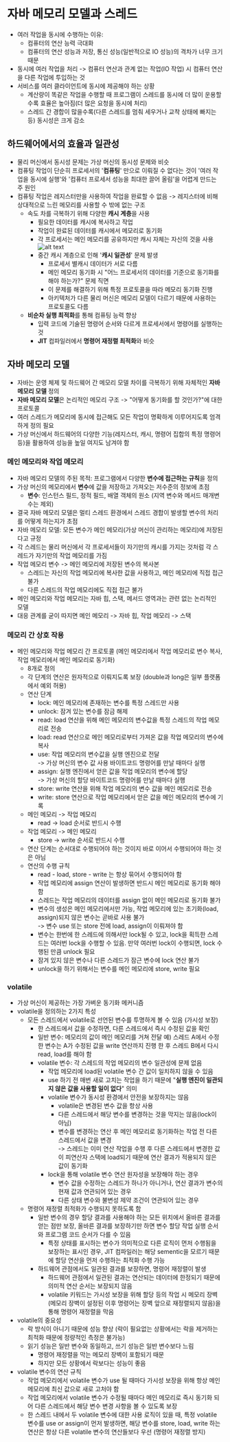 # 자바 메모리 모델과 스레드

- 여러 작업을 동시에 수행하는 이유:
  - 컴퓨터의 연산 능력 극대화
  - 컴퓨터의 연산 성능과 저장, 통신 성능(일반적으로 IO 성능)의 격차가 너무 크기 때문
- 동시에 여러 작업을 처리 -> 컴퓨터 연산과 관계 없는 작업(IO 작업) 시 컴퓨터 연산을 다른 작업에 투입하는 것
- 서비스를 여러 클라이언트에 동시에 제공해야 하는 상황
  - 계산량이 똑같은 작업을 수행할 때 프로그램이 스레드를 동시에 더 많이 운용할 수록 효율은 높아짐(더 많은 요청을 동시에 처리)
  - 스레드 간 경합이 많을수록(다른 스레드를 멈춰 세우거나 교착 상태에 빠지는 등) 동시성은 크게 감소

## 하드웨어에서의 효율과 일관성

- 물리 머신에서 동시성 문제는 가상 머신의 동시성 문제와 비슷
- 컴퓨팅 작업이 단순히 프로세서의 '**컴퓨팅**' 만으로 이뤄질 수 없다는 것이 '여러 작업을 동시에 실행'와 '컴퓨터 프로세서 성능을 최대한 끌어 올림'을 어렵게 만드는 주 원인
- 컴퓨팅 작업은 레지스터만을 사용하여 작업을 완료할 수 없음 -> 레지스터에 비해 상대적으로 느린 메모리를 사용할 수 밖에 없는 구조
  - 속도 차를 극복하기 위해 다양한 **캐시 계층**을 사용
    - 필요한 데이터를 캐시에 복사하고 작업
    - 작업이 완료된 데이터를 캐시에서 메모리로 동기화
    - 각 프로세서는 메인 메모리를 공유하지만 캐시 자체는 자신의 것을 사용  
      ![alt text](https://media.springernature.com/lw685/springer-static/image/prt%3A978-0-387-09766-4%2F19/MediaObjects/978-0-387-09766-4_19_Part_Fig1-142_HTML.gif)
    - 중간 캐시 계층으로 인해 '**캐시 일관성**' 문제 발생
      - 프로세서 별캐시 데이터가 서로 다름
      - 메인 메모리 동기화 시 "어느 프로세서의 데이터를 기준으로 동기화를 해야 하는가?" 문제 직면
      - 이 문제를 해결하기 위해 특정 프로토콜을 따라 메모리 동기화 진행
      - 아키텍처가 다른 물리 머신은 메모리 모델이 다르기 때문에 사용하는 프로토콜도 다름
  - **비순차 실행 최적화**를 통해 컴퓨팅 능력 향상
    - 입력 코드에 기술된 명령어 순서와 다르게 프로세서에서 명령어를 실행하는 것
    - **JIT** 컴파일러에서 **명령어 재정렬 최적화**와 비슷

## 자바 메모리 모델

- 자바는 운영 체제 및 하드웨어 간 메모리 모델 차이를 극복하기 위해 자체적인 **자바 메모리 모델** 정의
- **자바 메모리 모델**은 논리적인 메모리 구조 -> "어떻게 동기화를 할 것인가?"에 대한 프로토콜
- 여러 스레드가 메모리에 동시에 접근해도 모든 작업이 명확하게 이루어지도록 엄격하게 정의 필요
- 가상 머신에서 하드웨어의 다양한 기능(레지스터, 캐시, 명령어 집합의 특정 명령어 등)을 활용하여 성능을 높일 여지도 남겨야 함

### 메인 메모리와 작업 메모리

- 자바 메모리 모델의 주된 목적: 프로그램에서 다양한 **변수에 접근하는 규칙**을 정의
- 가상 머신의 메모리에서 **변수**에 값을 저장하고 가져오는 저수준의 정보에 초점
  - **변수**: 인스턴스 필드, 정적 필드, 배열 객체의 원소 (지역 변수와 메서드 매개변수는 제외)
- 결국 자바 메모리 모델은 멀티 스레드 환경에서 스레드 경합이 발생할 변수의 처리를 어떻게 하는지가 초점
- 자바 메모리 모델: 모든 변수가 메인 메모리(가상 머신이 관리하는 메모리)에 저장된다고 규정
- 각 스레드는 물리 머신에서 각 프로세서들이 자기만의 캐시를 가지는 것처럼 각 스레드가 자기만의 작업 메모리를 가짐
- 작업 메모리 변수 -> 메인 메모리에 저장된 변수의 복사본
  - 스레드는 자신의 작업 메모리에 복사한 값을 사용하고, 메인 메모리에 직접 접근 불가
  - 다른 스레드의 작업 메모리에도 직접 접근 불가
- 메인 메모리와 작업 메모리는 자바 힙, 스택, 메서드 영역과는 관련 없는 논리적인 모델
- 대응 관계를 굳이 따지면 메인 메모리 -> 자바 힙, 작업 메모리 -> 스택

### 메모리 간 상호 작용

- 메인 메모리와 작업 메모리 간 프로토콜 (메인 메모리에서 작업 메모리로 변수 복사, 작업 메모리에서 메인 메모리로 동기화)
  - 8개로 정의
  - 각 단계의 연산은 원자적으로 이뤄지도록 보장 (double과 long은 일부 플랫폼에서 예외 허용)
  - 연산 단계
    - lock: 메인 메모리에 존재하는 변수를 특정 스레드만 사용
    - unlock: 잠겨 있는 변수를 잠금 해제
    - read: load 연산을 위해 메인 메모리의 변수값을 특정 스레드의 작업 메모리로 전송
    - load: read 연산으로 메인 메모리로부터 가져온 값을 작업 메모리의 변수에 복사
    - use: 작업 메모리의 변수값을 실행 엔진으로 전달  
      -> 가상 머신의 변수 값 사용 바이트코드 명령어를 만날 때마다 실행
    - assign: 실행 엔진에서 얻은 값을 작업 메모리의 변수에 할당  
      -> 가상 머신의 할당 바이트코드 명령어를 만날 때마다 실행
    - store: write 연산을 위해 작업 메모리의 변수 값을 메인 메모리로 전송
    - write: store 연산으로 작업 메모리에서 얻은 값을 메인 메모리의 변수에 기록
  - 메인 메모리 -> 작업 메모리
    - read -> load 순서로 반드시 수행
  - 작업 메모리 -> 메인 메모리
    - store -> write 순서로 반드시 수행
  - 연산 단계는 순서대로 수행되어야 하는 것이지 바로 이어서 수행되어야 하는 것은 아님
  - 연산의 수행 규칙
    - read - load, store - write 는 항상 묶어서 수행되어야 함
    - 작업 메모리에 assign 연산이 발생하면 반드시 메인 메모리로 동기화 해야 함
    - 스레드는 작업 메모리의 데이터를 assign 없이 메인 메모리로 동기화 불가
    - 변수의 생성은 메인 메모리에서만 가능, 작업 메모리에 있는 초기화(load, assign)되지 않은 변수는 곧바로 사용 불가  
      -> 변수 use 또는 store 전에 load, assign이 이뤄져야 함
    - 변수는 한번에 한 스레드에 의해서만 lock될 수 있고, lock을 획득한 스레드는 여러번 lock을 수행할 수 있음. 만약 여러번 lock이 수행되면, lock 수행된 만큼 unlock 필요
    - 잠겨 있지 않은 변수나 다른 스레드가 잠근 변수에 lock 연산 불가
    - unlock을 하기 위해서는 변수를 메인 메모리에 store, write 필요

### volatile

- 가상 머신이 제공하는 가장 가벼운 동기화 메커니즘
- volatile을 정의하는 2가지 특성
  - 모든 스레드에서 volatile로 선언된 변수를 투명하게 볼 수 있음 (가시성 보장)
    - 한 스레드에서 값을 수정하면, 다른 스레드에서 즉시 수정된 값을 확인
    - 일반 변수: 메모리의 값이 메인 메모리를 거쳐 전달
      예) 스레드 A에서 수정한 변수는 A가 수정된 값을 write 연산까지 진행 한 후 스레드 B에서 다시 read, load를 해야 함
    - volatile 변수: 각 스레드의 작업 메모리의 변수 일관성에 문제 없음
      - 작업 메모리에 load된 volatile 변수 간 값이 일치하지 않을 수 있음
      - use 하기 전 매번 새로 고치는 작업을 하기 때문에 "**실행 엔진이 일관되지 않은 값을 사용할 일이 없다**" 의미
      - volatile 변수가 동시성 환경에서 안전을 보장하지는 않음
        - volatile은 변경된 변수 값을 항상 사용
        - 다른 스레드에서 해당 변수를 변경하는 것을 막지는 않음(lock이 아님)
        - 변수를 변경하는 연산 후 메인 메모리로 동기화하는 작업 전 다른 스레드에서 값을 변경  
          -> 스레드는 이미 연산 작업을 수행 후 다른 스레드에서 변경한 값이 피연산자 스택에 load되기 때문에 연산 결과가 적용되지 않은 값이 동기화
      - lock을 통해 volatile 변수 연산 원자성을 보장해야 하는 경우
        - 변수 값을 수정하는 스레드가 하나가 아니거나, 연산 결과가 변수의 현재 값과 연관되어 있는 경우
        - 다른 상태 변수와 불변성 제약 조건이 연관되어 있는 경우
  - 명령어 재정렬 최적화가 수행되지 못하도록 함
    - 일반 변수의 경우 할당 결과를 사용해야 하는 모든 위치에서 올바른 결과를 얻는 점만 보장, 올바른 결과를 보장하기만 하면 변수 할당 작업 실행 순서와 프로그램 코드 순서가 다를 수 있음
      - 특정 상태를 표시하는 변수가 의미적으로 다른 로직이 먼저 수행됨을 보장하는 표시인 경우, JIT 컴파일러는 해당 sementic을 모르기 때문에 할당 연산을 먼저 수행하는 최적화 수행 가능
    - 하드웨어 관점에서도 일관된 결과를 보장하면, 명령어 재정렬이 발생
      - 하드웨어 관점에서 일관된 결과는 연산되는 데이터에 한정되기 때문에 의미적 연산 순서는 보장되지 않음
      - volatile 키워드는 가시성 보장을 위해 할당 등의 작업 시 메모리 장벽 (메모리 장벽이 설정된 이후 명령어는 장벽 앞으로 재정렬되지 않음)을 통해 명령어 재정렬을 막음
- volatile의 중요성
  - 락 방식이 아니기 때문에 성능 향상 (락이 필요없는 상황에서는 락을 제거하는 최적화 때문에 정량적인 측정은 불가능)
  - 읽기 성능은 일반 변수와 동일하고, 쓰기 성능은 일반 변수보다 느림
    - 명령어 재정렬을 막는 메모리 장벽이 포함되기 때문
    - 하지만 모든 상황에서 락보다는 성능이 좋음
- volatile 변수의 연산 규칙
  - 작업 메모리에서 volatile 변수가 use 될 때마다 가시성 보장을 위해 항상 메인 메모리에 최신 값으로 새로 고처야 함
  - 작업 메모리에서 volatile 변수가 수정될 때마다 메인 메모리로 즉시 동기화 되어 다른 스레드에서 해당 변수 변경 사항을 볼 수 있도록 보장
  - 한 스레드 내에서 두 volatile 변수에 대한 사용 로직이 있을 때, 특정 volatile 변수를 use or assign이 먼저 발생하면, 해당 변수를 store, load, write 하는 연산은 항상 다른 volatile 변수의 연산들보다 우선 (명령어 재정렬 방지)
